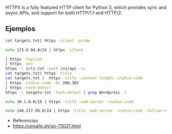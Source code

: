 HTTPX is a fully featured HTTP client for Python 3, which provides sync and async APIs, and support for both HTTP/1.1 and HTTP/2.


## Ejemplos

```bash
cat targets.txt| httpx -silent -probe

echo 173.0.84.0/24 | httpx -silent

| httpx -favicon
| httpx -asn
httpx -l urls.txt -path /v1/api -sc
cat targets.txt| httpx -title
cat targets.txt |  httpx -title -content-length -status-code
| httpx -status-code -mc 200,302
| httpx -tech-detect
httpx -l targets.txt -tech-detect | grep Wordpress -i

echo 10.1.0.0/16 | httpx -title -web-server -status-code

echo 148.217.50.0/24 | httpx -title -web-server -status-code -follow-redirects -vhost -ip


```




- Referencias
- https://unsafe.sh/go-73021.html

